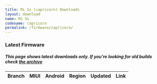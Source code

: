 ```yaml
---
title: Mi 5s (capricorn) Downloads
layout: download
name: Mi 5s
codename: capricorn
permalink: /firmware/capricorn/
---
```


### Latest Firmware
##### This page shows latest downloads only. If you're looking for old builds check [the archive](/archive/firmware/capricorn/)


<div class="table-responsive-md" id="table-wrapper">
<table id="firmware" class="compact table table-striped table-hover table-sm">
    <thead class="thead-dark">
        <tr>
            <th>Branch</th>
            <th>MIUI</th>
            <th>Android</th>
            <th>Region</th>
            <th>Updated</th>
            <th>Link</th>
        </tr>
    </thead>
    <script>loadFirmwareDownloads('capricorn', 'latest')</script>
</table>
</div>

